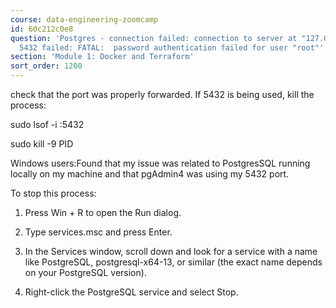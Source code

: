 ```yaml
---
course: data-engineering-zoomcamp
id: 60c212c0e8
question: 'Postgres - connection failed: connection to server at "127.0.0.1", port
  5432 failed: FATAL:  password authentication failed for user "root"'
section: 'Module 1: Docker and Terraform'
sort_order: 1200
---
```


check that the port was properly forwarded. If 5432 is being used, kill the process:

sudo lsof -i :5432

sudo kill -9 PID

Windows users:Found that my issue was related to PostgresSQL running locally on my machine and that pgAdmin4 was using my 5432 port.

To stop this process:

1. Press Win + R to open the Run dialog.

2. Type services.msc and press Enter.

3. In the Services window, scroll down and look for a service with a name like PostgreSQL, postgresql-x64-13, or similar (the exact name depends on your PostgreSQL version).

4. Right-click the PostgreSQL service and select Stop.

